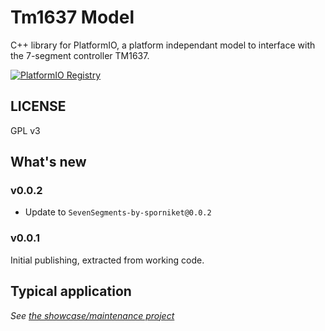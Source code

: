# Tm1637 Model
C++ library for PlatformIO, a platform independant model to interface with the 7-segment controller TM1637.

[![PlatformIO Registry](https://badges.registry.platformio.org/packages/sporniket/library/Tm1637-by-sporniket.svg)](https://registry.platformio.org/libraries/sporniket/Tm1637-by-sporniket)

## LICENSE

GPL v3

## What's new

### v0.0.2

* Update to `SevenSegments-by-sporniket@0.0.2`

### v0.0.1

Initial publishing, extracted from working code.


## Typical application

_See [the showcase/maintenance project](https://github.com/sporniket/esp32-idf-workspace-i2c)_
